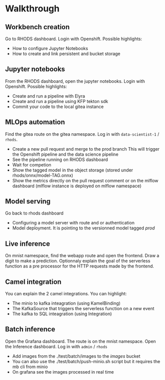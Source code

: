 # Walkthrough

## Workbench creation

Go to RHODS dashboard. Login with Openshift. Possible highlights:

- How to configure Jupyter Notebooks
- How to create and link persistent and bucket storage

## Jupyter notebooks

From the RHODS dashboard, open the jupyter notebooks. Login with Openshift. Possible highlights:

- Create and run a pipeline with Elyra
- Create and run a pipeline using KFP tekton sdk
- Commit your code to the local gitea instance

## MLOps automation

Find the gitea route on the gitea namespace. Log in with ```data-scientist-1``` / ```rhods```. 

- Create a new pull request and merge to the prod branch This will trigger the Openshift pipeline and the data science pipeline
- See the pipeline running on RHODS dashboard
- Wait for competion
- Show the tagged model in the object storage (stored under rhods/onnx/model-TAG.onnx)
- Show the metrics directly on the pull request comment or on the mlflow dashboard (mlflow instance is deployed on mlflow namespace)

## Model serving

Go back to rhods dashboard
- Configuring a model server with route and or authentication
- Model deployment. It is pointing to the versionned model tagged *prod* 

## Live inference

On mnist namespace, find the webapp route and open the frontend. Draw a digit to make a prediction. Optionnaly explain the goal of the serverless function as a pre processor for the HTTP requests made by the frontend.

## Camel integration

You can explain the 2 camel integrations. You can highlight:

- The minio to kafka inteagration (using KamelBinding)
- The KafkaSource that triggers the serverless function on a new event
- The kafka to SQL inteagration (using Integration)

## Batch inference

Open the Grafana dashboard. The route is on the mnist namespace. Open the Inference dashboard. Log in with ```admin``` / ```rhods```
- Add images from the ./test/batch/images to the *images* bucket
- You can also use the ./test/batch/push-minio.sh script but it requires the mb cli from minio
- On grafana see the images processed in real time